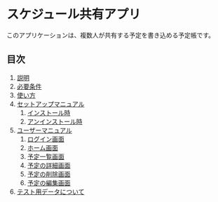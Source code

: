 <h1> スケジュール共有アプリ </h1>

このアプリケーションは、複数人が共有する予定を書き込める予定帳です。

<h2> 目次 </h2>

<ol>
  <li><a href="./docs/readme1.md">説明</a></li>
  <li><a href="./docs/readme2.md">必要条件</a></li>
  <li><a href="./docs/howtouse.md">使い方</a></li>
  <li><a href="./docs/setup.md">セットアップマニュアル</a>
  <ol>
    <li><a href="./docs/setup.md#4-1">インストール時</a></li>
    <li><a href="./docs/setup.md#4-2">アンインストール時</a></li>
  </ol></li>
  <li><a href="./docs/user.md">ユーザーマニュアル</a>
  <ol>
    <li><a href="./docs/user.md#5-1">ログイン画面</a></li>
    <li><a href="./docs/user.md#5-2">ホーム画面</a></li>
    <li><a href="./docs/user.md#5-3">予定一覧画面</a></li>
    <li><a href="./docs/user.md#5-4">予定の詳細画面</a></li>
    <li><a href="./docs/user.md#5-5">予定の削除画面</a></li>
    <li><a href="./docs/user.md#5-6">予定の編集画面</a></li>
  </ol></li>
  <li><a href="./docs/test.md">テスト用データについて</a></li>
</ol>
